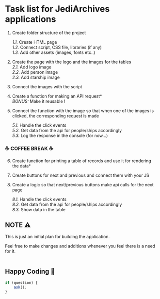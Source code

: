 # Task list for JediArchives applications

1. Create folder structure of the project <br>

    *1.1.* Create HTML page <br>
    *1.2.* Connect script, CSS file, libraries (if any) <br>
    *1.3.* Add other assets (images, fonts etc..)

2. Create the page with the logo and the images for the tables <br>
    *2.1.* Add logo image <br>
    *2.2.* Add person image <br>
    *2.3.* Add starship image

3. Connect the images with the script

4. Create a function for making an API request* <br>
    *BONUS:* Make it reusable !

5. Connect the function with the image so that when one of the images is clicked, the corresponding request is made

    *5.1.* Handle the click events <br>
    *5.2.* Get data from the api for people/ships accordingly <br>
    *5.3.* Log the response in the console (for now...) <br>

### ☕ COFFEE BREAK ☕

6. Create function for printing a table of records and use it for rendering the data*

7. Create buttons for next and previous and connect them with your JS

8. Create a logic so that next/previous buttons make api calls for the next page

    *8.1.* Handle the click events <br>
    *8.2.* Get data from the api for people/ships accordingly <br>
    *8.3.* Show data in the table <br>

## NOTE ⚠️

This is just an initial plan for building the application. 

Feel free to make changes and additions whenever you feel there is a need for it.
<br><br>

## Happy Coding 🎉
```javascript
if (question) {
    ask();
}
```

